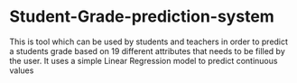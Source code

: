 # Student-Grade-prediction-system
This is tool which can be used by students and teachers in order to predict a students grade based on 19 different attributes that needs to be filled by the user. It uses a simple Linear Regression model to predict continuous values
